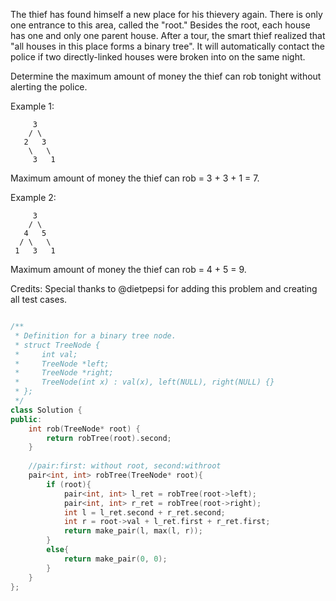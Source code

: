 The thief has found himself a new place for his thievery again. There is only one entrance to this area, called the "root." Besides the root, each house has one and only one parent house. After a tour, the smart thief realized that "all houses in this place forms a binary tree". It will automatically contact the police if two directly-linked houses were broken into on the same night.

Determine the maximum amount of money the thief can rob tonight without alerting the police.

Example 1:
```
     3
    / \
   2   3
    \   \ 
     3   1
```
Maximum amount of money the thief can rob = 3 + 3 + 1 = 7.

Example 2:
```
     3
    / \
   4   5
  / \   \ 
 1   3   1
```
Maximum amount of money the thief can rob = 4 + 5 = 9.

Credits:
Special thanks to @dietpepsi for adding this problem and creating all test cases.

```c++

/**
 * Definition for a binary tree node.
 * struct TreeNode {
 *     int val;
 *     TreeNode *left;
 *     TreeNode *right;
 *     TreeNode(int x) : val(x), left(NULL), right(NULL) {}
 * };
 */
class Solution {
public:
    int rob(TreeNode* root) {
        return robTree(root).second;
    }
    
    //pair:first: without root, second:withroot
    pair<int, int> robTree(TreeNode* root){
        if (root){
            pair<int, int> l_ret = robTree(root->left);
            pair<int, int> r_ret = robTree(root->right);
            int l = l_ret.second + r_ret.second;
            int r = root->val + l_ret.first + r_ret.first;
            return make_pair(l, max(l, r));
        }
        else{
            return make_pair(0, 0);
        }
    }
};

```

